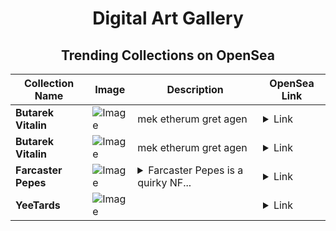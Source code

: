 <div align="center">

# Digital Art Gallery

## Trending Collections on OpenSea

| Collection Name                       | Image                                                                                     | Description                       | OpenSea Link                                                                                          |
|---------------------------------------|-------------------------------------------------------------------------------------------|-----------------------------------|--------------------------------------------------------------------------------------------------------|
| **Butаrеk Vitаlin** | ![Image](https://i.seadn.io/s/raw/files/e8cf45d815a01dae69bda137fa82318f.png?w=500&auto=format?w=200&auto=format) | mek etherum gret agen | <details><summary>Link</summary>[Butаrеk Vitаlin](https://opensea.io/collection/butarek-vitalin-223)</details> |
| **Butаrеk Vitаlin** | ![Image](https://i.seadn.io/s/raw/files/e8cf45d815a01dae69bda137fa82318f.png?w=500&auto=format?w=200&auto=format) | mek etherum gret agen | <details><summary>Link</summary>[Butаrеk Vitаlin](https://opensea.io/collection/butarek-vitalin-222)</details> |
| **Fаrcastеr Pеpеs** | ![Image](https://i.seadn.io/s/raw/files/0786a30d54c5aae4ede88a95c3f90397.gif?w=500&auto=format?w=200&auto=format) | <details><summary>Farcaster Pepes is a quirky NF...</summary>Farcaster Pepes is a quirky NFT collection featuring the beloved Pepe meme reimagined in a futuristic, digital world, blending classic internet culture with a new, high-tech twist.</details> | <details><summary>Link</summary>[Fаrcastеr Pеpеs](https://opensea.io/collection/farcaster-pepes-151)</details> |
| **YeeTards** | ![Image](https://i.seadn.io/s/raw/files/b116dc45ce8266a852c24229a4abc1c1.png?w=500&auto=format?w=200&auto=format) |  | <details><summary>Link</summary>[YeeTards](https://opensea.io/collection/yeetards-182)</details> |

</div>
